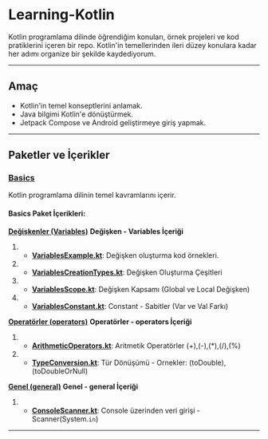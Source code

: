 # Learning-Kotlin
Kotlin programlama dilinde öğrendiğim konuları, örnek projeleri ve kod pratiklerini içeren bir repo. Kotlin'in temellerinden ileri düzey konulara kadar her adımı organize bir şekilde kaydediyorum.

---

## **Amaç**
- Kotlin'in temel konseptlerini anlamak.  
- Java bilgimi Kotlin'e dönüştürmek.  
- Jetpack Compose ve Android geliştirmeye giriş yapmak.  

---

## **Paketler ve İçerikler**

### **[Basics](app/src/main/java/basics)**
Kotlin programlama dilinin temel kavramlarını içerir.

#### Basics Paket İçerikleri:
 **[Değişkenler (Variables)](app/src/main/java/basics/variables)**
 **Değişken - Variables İçeriği**
 
   1. - [**VariablesExample.kt**](app/src/main/java/basics/variables/VariablesExample.kt): Değişken oluşturma kod örnekleri.
   2. - [**VariablesCreationTypes.kt**](app/src/main/java/basics/variables/VariablesCreationTypes.kt): Değişken Oluşturma Çeşitleri
   3. - [**VariablesScope.kt**](app/src/main/java/basics/variables/VariablesScope.kt): Değişken Kapsamı (Global ve Local Değişken)
   4. - [**VariablesConstant.kt**](app/src/main/java/basics/variables/VariablesConstant.kt): Constant - Sabitler (Var ve Val Farkı)
        
**[Operatörler (operators)](app/src/main/java/basics/operators)**
 **Operatörler - operators İçeriği**
   1. - [**ArithmeticOperators.kt**](app/src/main/java/basics/operators/ArithmeticOperators.kt): Aritmetik Operatörler (+),(-),(*),(/),(%)
   2. - [**TypeConversion.kt**](app/src/main/java/basics/operators/TypeConversion.kt): Tür Dönüşümü - Ornekler: (toDouble), (toDoubleOrNull)

**[Genel (general)](app/src/main/java/basics/general)**
 **Genel - general İçeriği**
   1. - [**ConsoleScanner.kt**](app/src/main/java/basics/general/ConsoleScanner.kt): Console üzerinden veri girişi - Scanner(System.`in`)

---
